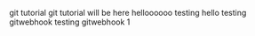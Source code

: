 git tutorial
git tutorial will be here
helloooooo
testing hello
testing gitwebhook
testing gitwebhook
1
